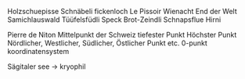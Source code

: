 
Holzschuepisse
Schnäbeli
fickenloch
Le Pissoir
Wienacht 
End der Welt
Samichlauswald
Tüüfelsfüdli
Speck
Brot-Zeindli
Schnapsflue
Hirni

Pierre de Niton
Mittelpunkt der Schweiz
tiefester Punkt
Höchster Punkt
Nördlicher, Westlicher, Südlicher, Östlicher Punkt etc.
0-punkt koordinatensystem

Sägitaler see -> kryophil